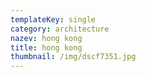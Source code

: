 ```yaml
---
templateKey: single
category: architecture
nazev: hong kong
title: hong kong
thumbnail: /img/dscf7351.jpg
---
```


